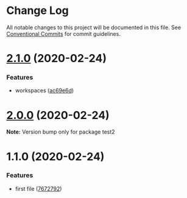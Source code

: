 # Change Log

All notable changes to this project will be documented in this file.
See [Conventional Commits](https://conventionalcommits.org) for commit guidelines.

# [2.1.0](https://github.com/KNedelec/ltest/compare/v2.0.0...v2.1.0) (2020-02-24)


### Features

* workspaces ([ac69e6d](https://github.com/KNedelec/ltest/commit/ac69e6d533cad9de307c47014bab90b265c48130))





# [2.0.0](https://github.com/KNedelec/ltest/compare/v1.1.1...v2.0.0) (2020-02-24)

**Note:** Version bump only for package test2





# 1.1.0 (2020-02-24)


### Features

* first file ([7672792](https://github.com/KNedelec/ltest/commit/7672792ebddf1d19cc676fa804bd7f4b4dde6eda))
